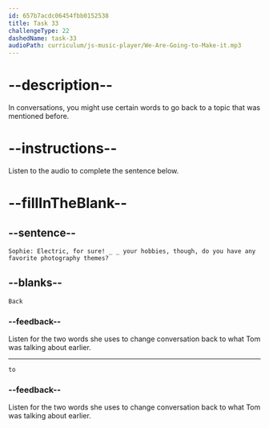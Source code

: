 ```yaml
---
id: 657b7acdc06454fbb0152538
title: Task 33
challengeType: 22
dashedName: task-33
audioPath: curriculum/js-music-player/We-Are-Going-to-Make-it.mp3
---
```


<!-- (audio) Sophie: Electric, for sure! Back to your hobbies, though, do you have any favorite photography themes? -->

# --description--

In conversations, you might use certain words to go back to a topic that was mentioned before.

# --instructions--

Listen to the audio to complete the sentence below.

# --fillInTheBlank--

## --sentence--

`Sophie: Electric, for sure! _ _ your hobbies, though, do you have any favorite photography themes?`

## --blanks--

`Back`

### --feedback--

Listen for the two words she uses to change conversation back to what Tom was talking about earlier.

---

`to`

### --feedback--

Listen for the two words she uses to change conversation back to what Tom was talking about earlier.
